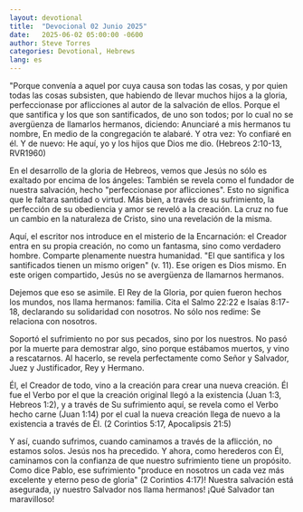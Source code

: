 ```yaml
---
layout: devotional
title:  "Devocional 02 Junio 2025"
date:   2025-06-02 05:00:00 -0600
author: Steve Torres
categories: Devotional, Hebrews
lang: es
---
```


<div class="scripture">
  "Porque convenía a aquel por cuya causa son todas las cosas, y por quien todas las cosas subsisten, que habiendo de llevar muchos hijos a la gloria, perfeccionase por aflicciones al autor de la salvación de ellos. Porque el que santifica y los que son santificados, de uno son todos; por lo cual no se avergüenza de llamarlos hermanos, diciendo: Anunciaré a mis hermanos tu nombre, En medio de la congregación te alabaré. Y otra vez: Yo confiaré en él. Y de nuevo: He aquí, yo y los hijos que Dios me dio. (Hebreos 2:10-13, RVR1960)
</div>

En el desarrollo de la gloria de Hebreos, vemos que Jesús no sólo es exaltado por encima de los ángeles: También se revela como el fundador de nuestra salvación, hecho "perfeccionase por aflicciones". Esto no significa que le faltara santidad o virtud. Más bien, a través de su sufrimiento, la perfección de su obediencia y amor se reveló a la creación. La cruz no fue un cambio en la naturaleza de Cristo, sino una revelación de la misma.

Aquí, el escritor nos introduce en el misterio de la Encarnación: el Creador entra en su propia creación, no como un fantasma, sino como verdadero hombre. Comparte plenamente nuestra humanidad. "El que santifica y los santificados tienen un mismo origen" (v. 11). Ese origen es Dios mismo. En este origen compartido, Jesús no se avergüenza de llamarnos hermanos.

Dejemos que eso se asimile. El Rey de la Gloria, por quien fueron hechos los mundos, nos llama hermanos: familia. Cita el Salmo 22:22 e Isaías 8:17-18, declarando su solidaridad con nosotros. No sólo nos redime: Se relaciona con nosotros.

Soportó el sufrimiento no por sus pecados, sino por los nuestros. No pasó por la muerte para demostrar algo, sino porque estábamos muertos, y vino a rescatarnos. Al hacerlo, se revela perfectamente como Señor y Salvador, Juez y Justificador, Rey y Hermano.

Él, el Creador de todo, vino a la creación para crear una nueva creación. Él fue el Verbo por el que la creación original llegó a la existencia (Juan 1:3, Hebreos 1:2), y a través de Su sufrimiento aquí, se revela como el Verbo hecho carne (Juan 1:14) por el cual la nueva creación llega de nuevo a la existencia a través de Él. (2 Corintios 5:17, Apocalipsis 21:5)

Y así, cuando sufrimos, cuando caminamos a través de la aflicción, no estamos solos. Jesús nos ha precedido. Y ahora, como herederos con Él, caminamos con la confianza de que nuestro sufrimiento tiene un propósito. Como dice Pablo, ese sufrimiento "produce en nosotros un cada vez más excelente y eterno peso de gloria" (2 Corintios 4:17)! Nuestra salvación está asegurada, ¡y nuestro Salvador nos llama hermanos! ¡Qué Salvador tan maravilloso!

